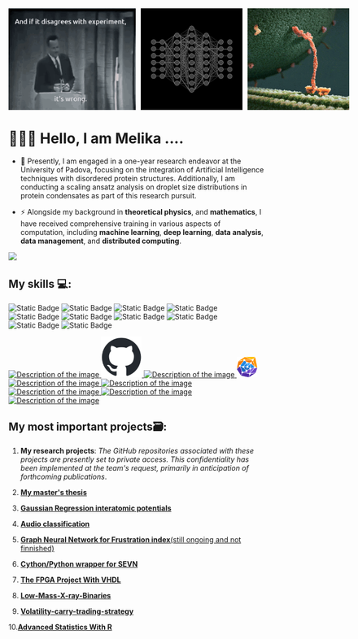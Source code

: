 <div style="display: flex; flex-direction: row;">
    <img src="experiment-science.gif" width="250" height="200" style="margin-right: 10px;" />
    <img src="nn.gif" width="250" height="200" style="margin-right: 10px;" />
    <img src="John-Liebler-Kinesin-Walking.webp" width="250" height="200" />
</div>

# 💁🏻‍♀️ Hello, I am Melika ....

- 🔭 Presently, I am engaged in a one-year research endeavor at the University of Padova, focusing on the integration of Artificial Intelligence techniques with disordered protein structures. Additionally, I am conducting a scaling ansatz analysis on droplet size distributions in protein condensates as part of this research pursuit.

- ⚡ Alongside my background in **theoretical physics**, and **mathematics**, I have received comprehensive training in various aspects of computation, including **machine learning**, **deep learning**, **data analysis**, **data management**, and **distributed computing**.

[![](https://visitcount.itsvg.in/api?id=MELIKAKMM&label=Profile%20Views&color=0&icon=0&pretty=true)](https://visitcount.itsvg.in)

## My skills 💻:

![Static Badge](https://img.shields.io/badge/C%2B%2B-white?style=plastic&logo=cplusplus&logoColor=%2300599C)
![Static Badge](https://img.shields.io/badge/Python-white?style=plastic&logo=python&logoColor=%233776AB)
![Static Badge](https://img.shields.io/badge/R-cyan?style=plastic&logo=R&logoColor=%23276DC3)
![Static Badge](https://img.shields.io/badge/Pytorch-white?style=plastic&logo=Pytorch&logoColor=%23EE4C2C)
![Static Badge](https://img.shields.io/badge/keras-white?style=plastic&logo=keras&logoColor=%23D00000)
![Static Badge](https://img.shields.io/badge/Tensorflow-white?style=plastic&logo=tensorflow&logoColor=%23FF6F00)
![Static Badge](https://img.shields.io/badge/Gitlab-black?style=plastic&logo=gitlab&logoColor=%23FC6D26&labelColor=white)
![Static Badge](https://img.shields.io/badge/Dask-red?style=plastic&logo=Dask&logoColor=%23FC6E6B&labelColor=white)
![Static Badge](https://img.shields.io/badge/docker-grey?logo=docker&logoColor=%232496ED)
![Static Badge](https://img.shields.io/badge/mysql-white?logo=mysql&logoColor=%234479A1)

<a href="https://isocpp.org/">
    <img src="https://en.wikipedia.org/wiki/C%2B%2B#/media/File:ISO_C++_Logo.svg" alt="Description of the image" width="80" height="80">
</a>

<a href="https://github.com/">
    <img src="github-mark.png" alt="Description of the image" width="80" height="80">
</a>

<a href="https://pytorch.org/hub/huggingface_pytorch-transformers/">
    <img src="https://pytorch.org/tutorials/_images/transformer_architecture.jpg" alt="Description of the image" width="80" height="80">
</a>

<a href="https://pytorch-geometric.readthedocs.io/en/latest/">
    <img src="https://raw.githubusercontent.com/pyg-team/pyg_sphinx_theme/master/pyg_sphinx_theme/static/img/pyg_logo.png" width="40" height="40">
</a>

<a href="https://www.linux.it/">
    <img src="https://upload.wikimedia.org/wikipedia/commons/thumb/3/35/Tux.svg/800px-Tux.svg.png" alt="Description of the image" width="40" height="40">
</a>

<a href="https://cython.readthedocs.io/en/latest/">
    <img src="https://cython.readthedocs.io/en/latest/_static/cythonlogo.png" alt="Description of the image" width="60" height="30">
</a>


<a href="https://www.anaconda.com/">
    <img src="https://www.anaconda.com/wp-content/uploads/2022/12/anaconda_secondary_logo.svg" alt="Description of the image" width="70" height="50">
</a>

<a href="https://code.visualstudio.com/">
    <img src="https://code.visualstudio.com/assets/images/code-stable.png" alt="Description of the image" width="40" height="40">
</a>

<a href="https://jupyter.org/">
    <img src="https://jupyter.org/assets/logos/rectanglelogo-greytext-orangebody-greymoons.svg" alt="Description of the image" width="70" height="30">
</a>

## My most important projects🗃️:

1. **My research projects**: *The GitHub repositories associated with these projects are presently set to private access. This confidentiality has been implemented at the team's request, primarily in anticipation of forthcoming publications*.
 
2. [**My master's thesis**](https://github.com/Melikakmm/Master_Thesis/tree/main)
3.  [**Gaussian Regression interatomic potentials**](https://github.com/Melikakmm/GPR_fitting_interactive_potential)
4. [**Audio classification**](https://github.com/Melikakmm/CNN-for-sound-classification)
5. [**Graph Neural Network for Frustration index**(still ongoing and not finnished)](https://github.com/Melikakmm/GNN_Frustration)
6. [**Cython/Python wrapper for SEVN**](https://github.com/Melikakmm/SEVN_PYTHON_WRAPPER)
7. [**The FPGA Project With VHDL**](https://github.com/Melikakmm/FPGA)
8. [**Low-Mass-X-ray-Binaries**](https://github.com/Melikakmm/Low-Mass-X-ray-Binaries)
9. [**Volatility-carry-trading-strategy**](https://github.com/Melikakmm/Volatility-carry-trading-strategy)
    
10.[**Advanced Statistics With R**](https://github.com/Melikakmm/R_Projects)

